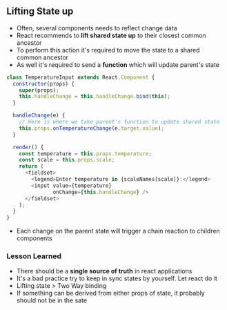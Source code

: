 ## Lifting State up
- Often, several components needs to reflect change data
- React recommends to **lift shared state up** to their closest common ancestor
- To perform this action it's required to move the state to a shared common ancestor
- As well it's required to send a **function** which will update parent's state
```javascript
class TemperatureInput extends React.Component {
  constructor(props) {
    super(props);
    this.handleChange = this.handleChange.bind(this);
  }

  handleChange(e) {
    // Here is where we take parent's function to update shared state
    this.props.onTemperatureChange(e.target.value);
  }

  render() {
    const temperature = this.props.temperature;
    const scale = this.props.scale;
    return (
      <fieldset>
        <legend>Enter temperature in {scaleNames[scale]}:</legend>
        <input value={temperature}
               onChange={this.handleChange} />
      </fieldset>
    );
  }
}
```
- Each change on the parent state will trigger a chain reaction to children components

### Lesson Learned
- There should be a **single source of truth** in react applications
- It's a bad practice try to keep in sync states by yourself. Let react do it
- Lifting state > Two Way binding
- If something can be derived from either props of state, it probably should not be in the sate

